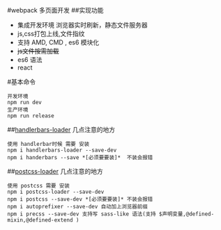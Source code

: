 #webpack 多页面开发
##实现功能
+ 集成开发环境 浏览器实时刷新，静态文件服务器
+ js,css打包上线,文件指纹
+ 支持 AMD, CMD , es6 模块化
+ ~~js文件按需加载~~
+ es6 语法
+ react

#基本命令

```
开发环境
npm run dev
生产环境
npm run release
```
##[handlerbars-loader](https://github.com/altano/handlebars-loader) 几点注意的地方
```
使用 handlerbar时候 需要 安装
npm i handlerbars-loader --save-dev
npm i handerbars --save *[必须要要装]*  不装会报错
```
##[postcss-loader](https://github.com/postcss/postcss-loader) 几点注意的地方
```
使用 postcss 需要 安装
npm i postcss-loader --save-dev
npm i postcss --save-dev *[必须要要装]* 不装会报错
npm i autoprefixer --save-dev 自动加上浏览器前缀
npm i precss --save-dev 支持写 sass-like 语法(支持 $声明变量,@defined-mixin,@defined-extend )
```
